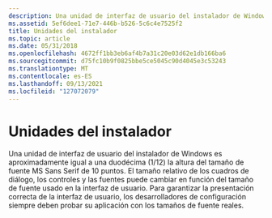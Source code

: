 ```yaml
---
description: Una unidad de interfaz de usuario del instalador de Windows es aproximadamente igual a una duodécima (1/12) la altura del tamaño de fuente MS Sans Serif de 10 puntos.
ms.assetid: 5ef6dee1-71e7-446b-b526-5c6c4e7525f2
title: Unidades del instalador
ms.topic: article
ms.date: 05/31/2018
ms.openlocfilehash: 4672ff1bb3eb6af4b7a31c20e03d62e1db166ba6
ms.sourcegitcommit: d75fc10b9f0825bbe5ce5045c90d4045e3c53243
ms.translationtype: MT
ms.contentlocale: es-ES
ms.lasthandoff: 09/13/2021
ms.locfileid: "127072079"
---
```

# <a name="installer-units"></a>Unidades del instalador

Una unidad de interfaz de usuario del instalador de Windows es aproximadamente igual a una duodécima (1/12) la altura del tamaño de fuente MS Sans Serif de 10 puntos. El tamaño relativo de los cuadros de diálogo, los controles y las fuentes puede cambiar en función del tamaño de fuente usado en la interfaz de usuario. Para garantizar la presentación correcta de la interfaz de usuario, los desarrolladores de configuración siempre deben probar su aplicación con los tamaños de fuente reales.

 

 



